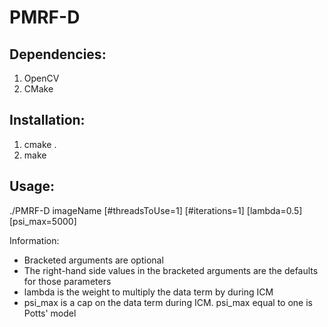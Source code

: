 # PMRF-D
## Dependencies:
1) OpenCV
2) CMake

## Installation:
1) cmake .
2) make

## Usage:
./PMRF-D imageName [#threadsToUse=1] [#iterations=1] [lambda=0.5] [psi_max=5000]

Information:
- Bracketed arguments are optional
- The right-hand side values in the bracketed arguments are the defaults for those parameters
- lambda is the weight to multiply the data term by during ICM
- psi_max is a cap on the data term during ICM. psi_max equal to one is Potts' model
